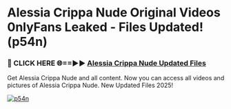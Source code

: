 # Alessia Crippa Nude Original Videos 0nlyFans Leaked - Files Updated! (p54n)

<h3>🔴 CLICK HERE 🌐==►► <a href="https://tinyurl.com/yrmya6cz" rel="nofollow">Alessia Crippa Nude Updated Files</a></h3>

Get Alessia Crippa Nude and all content. Now you can access all videos and pictures of Alessia Crippa Nude. New Updated Files 2025!

[![p54n](https://i.imgur.com/FMdXYCs.gif)](https://tinyurl.com/yrmya6cz)
